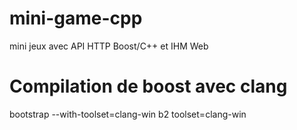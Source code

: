 # mini-game-cpp
mini jeux avec API HTTP Boost/C++ et IHM Web

# Compilation de boost avec clang
bootstrap --with-toolset=clang-win
b2 toolset=clang-win